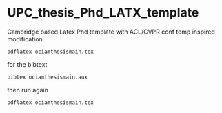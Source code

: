 # UPC_thesis_Phd_LATX_template
 Cambridge based Latex Phd template with ACL/CVPR conf temp inspired modification 


```
pdflatex ociamthesismain.tex 
```
for the bibtext

```
bibtex ociamthesismain.aux
``` 
then run again

```
pdflatex ociamthesismain.tex 
```
